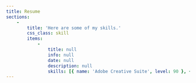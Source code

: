 ```yaml
---
title: Resume
sections:
    -
        title: 'Here are some of my skills.'
        css_class: skill
        items:
            -
                title: null
                info: null
                date: null
                description: null
                skills: [{ name: 'Adobe Creative Suite', level: 90 }, { name: Javascript, level: 90 }, { name: Wordpress, level: 80 }, { name: CSS, level: 90 }, { name: Html, level: 90 }, { name: GIT, level: 85 }, { name: AngularJS, level: 90 }, { name: Node, level: 80 }, { name: MongoDB, level: 70 },  { name: PHP, level: 75 }]
---
```


